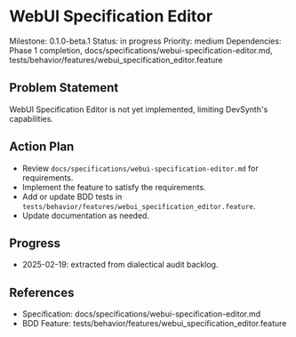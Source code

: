 # WebUI Specification Editor
Milestone: 0.1.0-beta.1
Status: in progress
Priority: medium
Dependencies: Phase 1 completion, docs/specifications/webui-specification-editor.md, tests/behavior/features/webui_specification_editor.feature

## Problem Statement
WebUI Specification Editor is not yet implemented, limiting DevSynth's capabilities.


## Action Plan
- Review `docs/specifications/webui-specification-editor.md` for requirements.
- Implement the feature to satisfy the requirements.
- Add or update BDD tests in `tests/behavior/features/webui_specification_editor.feature`.
- Update documentation as needed.

## Progress
- 2025-02-19: extracted from dialectical audit backlog.

## References
- Specification: docs/specifications/webui-specification-editor.md
- BDD Feature: tests/behavior/features/webui_specification_editor.feature

